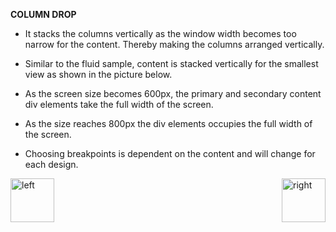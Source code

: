
<b>COLUMN DROP</b>


- It stacks the columns vertically as the window width becomes too narrow for the content. Thereby making the columns arranged vertically.

- Similar to the fluid sample, content is stacked vertically for the smallest view as shown in the picture below.

- As the screen size becomes 600px, the primary and secondary content div elements take the full width of the screen.

- As the size reaches 800px the div elements occupies the full width of the screen.

- Choosing breakpoints is dependent on the content and will change for each design.



[<img align="left" alt="left" src="https://cloud.githubusercontent.com/assets/14101008/11165526/091b197c-8acf-11e5-8ac1-3a1e5042ed78.png" width="70" height="70"></img>](https://github.com/vaishnaviviswanathan/CSCI_5828_RESPONSIVE-WEB-DESIGN/blob/master/pattern7.md)
[<img align="right" alt="right" src="https://cloud.githubusercontent.com/assets/14101008/11165527/0a4289a2-8acf-11e5-8378-c5e3a55ab4dc.png" width="70" height="70"></img>](https://github.com/vaishnaviviswanathan/CSCI_5828_RESPONSIVE-WEB-DESIGN/blob/master/pattern9.md)
